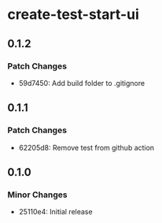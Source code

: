 # create-test-start-ui

## 0.1.2

### Patch Changes

- 59d7450: Add build folder to .gitignore

## 0.1.1

### Patch Changes

- 62205d8: Remove test from github action

## 0.1.0

### Minor Changes

- 25110e4: Initial release

